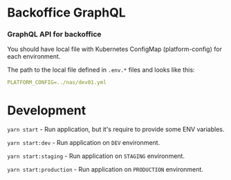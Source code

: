 # Backoffice GraphQL
### GraphQL API for backoffice

You should have local file with Kubernetes ConfigMap (platform-config) for each environment.

The path to the local file defined in `.env.*` files and looks like this:
```yaml
PLATFORM_CONFIG=../nas/dev01.yml
```


# Development

`yarn start` - Run application, but it's require to provide some ENV variables.

`yarn start:dev` - Run application on `DEV` environment.

`yarn start:staging` - Run application on `STAGING` environment.

`yarn start:production` - Run application on `PRODUCTION` environment.

